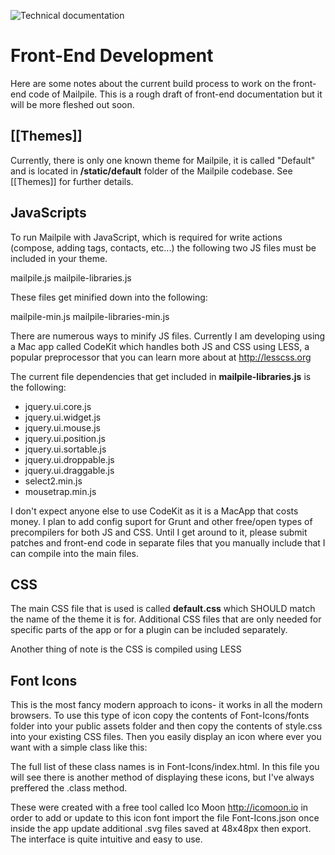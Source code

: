 ![Technical documentation](https://github.com/pagekite/Mailpile/wiki/images/page-technical.png)

# Front-End Development

Here are some notes about the current build process to work on the front-end code of Mailpile. This is a  rough draft of front-end documentation but it will be more fleshed out soon.

## [[Themes]]

Currently, there is only one known theme for Mailpile, it is called "Default" and is located in **/static/default** folder of the Mailpile codebase. See [[Themes]] for further details.

## JavaScripts

To run Mailpile with JavaScript, which is required for write actions (compose, adding tags, contacts, etc...) the following two JS files must be included in your theme.

mailpile.js
mailpile-libraries.js

These files get minified down into the following:

mailpile-min.js
mailpile-libraries-min.js

There are numerous ways to minify JS files. Currently I am developing using a Mac app called CodeKit which handles both JS and CSS using LESS, a popular preprocessor that you can learn more about at http://lesscss.org 

The current file dependencies that get included in **mailpile-libraries.js** is the following:

* jquery.ui.core.js
* jquery.ui.widget.js
* jquery.ui.mouse.js
* jquery.ui.position.js
* jquery.ui.sortable.js
* jquery.ui.droppable.js
* jquery.ui.draggable.js
* select2.min.js
* mousetrap.min.js

I don't expect anyone else to use CodeKit as it is a MacApp that costs money. I plan to add config suport for Grunt and other free/open types of precompilers for both JS and CSS. Until I get around to it, please submit patches and front-end code in separate files that you manually include that I can compile into the main files.


## CSS

The main CSS file that is used is called **default.css** which SHOULD match the name of the theme it is for. Additional CSS files that are only needed for specific parts of the app or for a plugin can be included separately. 

Another thing of note is the CSS is compiled using LESS 


## Font Icons

This is the most fancy modern approach to icons- it works in all the modern browsers. To use this type of icon copy the contents of Font-Icons/fonts folder into your public assets folder and then copy the contents of style.css into your existing CSS files. Then you easily display an icon where ever you want with a simple class like this:

<span class="icon-user"></span>
The full list of these class names is in Font-Icons/index.html. In this file you will see there is another method of displaying these icons, but I've always preffered the .class method.

These were created with a free tool called Ico Moon http://icomoon.io in order to add or update to this icon font import the file Font-Icons.json once inside the app update additional .svg files saved at 48x48px then export. The interface is quite intuitive and easy to use.